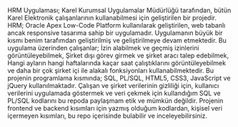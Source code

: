 HRM Uygulaması; Karel Kurumsal Uygulamalar Müdürlüğü tarafından, bütün Karel Elektronik çalışanlarının kullanabilmesi için geliştirilen bir projedir. 
HRM; Oracle Apex Low-Code Platform kullanılarak geliştirilen, web tabanlı ancak responsive tasarıma sahip bir uygulamadır.
Uygulamanın büyük bir kısmı benim tarafımdan geliştirilmiş ve geliştirilmeye devam etmektedir.
Bu uygulama üzerinden çalışanlar; İzin alabilmek ve geçmiş izinlerini görüntüleyebilmek, Şirket dışı görev girmek ve şirket aracı talep edebilmek, Hangi ayların hangi haftalarında kaçar saat çalıştıklarını görüntüleyebilmek ve daha bir çok şirket içi ile alakalı fonksiyonları kullanabilmektedir.
Bu projenin programlama kısmında; SQL, PL/SQL, HTML5, CSS3, JavaScript ve jQuery kullanılmaktadır.
Çalışan ve şirket verilerinin gizliliği için, kullanıcı verilerini uygulamada göstermek ve veri çekmek için kullandığım SQL ve PL/SQL kodlarını bu repoda paylaşmam etik ve mümkün değildir.
Projenin frontend ve backend kısımları için yazmış olduğum kodlardan, kişisel veri içermeyen kısımları, bu repo içerisinde bulabilir ve inceleyebilirsiniz.

